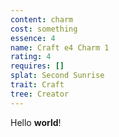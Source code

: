 ```yaml
---
content: charm
cost: something
essence: 4
name: Craft e4 Charm 1
rating: 4
requires: []
splat: Second Sunrise
trait: Craft
tree: Creator
---
```


Hello **world**!
